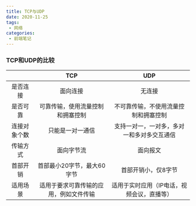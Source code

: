 ```yaml
---
title: TCP与UDP
date: 2020-11-25
tags:
 - 网络
categories:
 - 前端笔记
---
```


### TCP和UDP的比较

|              |                  TCP                   |                    UDP                     |
| :----------: | :------------------------------------: | :----------------------------------------: |
|   是否连接   |                面向连接                |                   无连接                   |
|   是否可靠   |    可靠传输，使用流量控制和拥塞控制    |    不可靠传输，不使用流量控制和拥塞控制    |
| 连接对象个数 |            只能是一对一通信            | 支持一对一，一对多，多对一和多对多交互通信 |
|   传输方式   |               面向字节流               |                  面向报文                  |
|   首部开销   |       首部最小20字节，最大60字节       |            首部开销小，仅8字节             |
|   适用场景   | 适用于要求可靠传输的应用，例如文件传输 | 适用于实时应用（IP电话，视频会议，直播等） |

